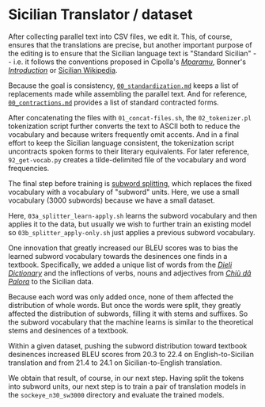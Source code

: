 # Sicilian Translator / dataset

After collecting parallel text into CSV files, we edit it.  This, of course, ensures that the translations are precise, but another important purpose of the editing is to ensure that the Sicilian language text is "Standard Sicilian" -- i.e. it follows the conventions proposed in Cipolla's [_Mparamu_](http://www.arbasicula.org/LegasOnlineStore.html#!/26-Learn-Sicilian-Mparamu-lu-sicilianu-by-Gaetano-Cipolla/p/82865121/category=0), Bonner's [_Introduction_](http://www.arbasicula.org/LegasOnlineStore.html#!/28-An-Introduction-to-Sicilian-Grammar-by-J-K-Kirk-Bonner-Edited-by-Gaetano-Cipolla/p/82865123/category=0) or [Sicilian Wikipedia](https://scn.wikipedia.org/wiki/Wikipedia:Cumpenniu_Stil%C3%ACsticu).

Because the goal is consistency, [`00_standardization.md`](00_standardization.md) keeps a list of replacements made while assembling the parallel text.  And for reference, [`00_contractions.md`](00_contractions.md) provides a list of standard contracted forms.

After concatenating the files with `01_concat-files.sh`, the `02_tokenizer.pl` tokenization script further converts the text to ASCII both to reduce the vocabulary and because writers frequently omit accents.  And in a final effort to keep the Sicilian language consistent, the tokenization script uncontracts spoken forms to their literary equivalents.  For later reference, `92_get-vocab.py` creates a tilde-delimited file of the vocabulary and word frequencies.

The final step before training is [subword splitting](https://www.doviak.net/pages/ml-sicilian/ml-scn_p04.shtml), which replaces the fixed vocabulary with a vocabulary of "subword" units.  Here, we use a small vocabulary (3000 subwords) because we have a small dataset.

Here, `03a_splitter_learn-apply.sh` learns the subword vocabulary and then applies it to the data, but usually we wish to further train an existing model so `03b_splitter_apply-only.sh` just applies a previous subword vocabulary.

One innovation that greatly increased our BLEU scores was to bias the learned subword vocabulary towards the desinences one finds in a textbook.  Specifically, we added a unique list of words from the [_Dieli Dictionary_](https://www.napizia.com/cgi-bin/sicilian.pl) and the inflections of verbs, nouns and adjectives from [_Chiù dâ Palora_](https://www.napizia.com/cgi-bin/cchiu-da-palora.pl) to the Sicilian data.

Because each word was only added once, none of them affected the distribution of whole words.  But once the words were split, they greatly affected the distribution of subwords, filling it with stems and suffixes.  So the subword vocabulary that the machine learns is similar to the theoretical stems and desinences of a textbook.

Within a given dataset, pushing the subword distribution toward textbook desinences increased BLEU scores from 20.3 to 22.4 on English-to-Sicilian translation and from 21.4 to 24.1 on Sicilian-to-English translation.

We obtain that result, of course, in our next step.  Having split the tokens into subword units, our next step is to train a pair of translation models in the `sockeye_n30_sw3000` directory and evaluate the trained models.
